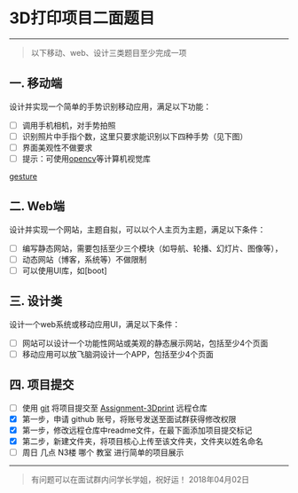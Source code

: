 # 3D打印项目二面题目

------

> 以下移动、web、设计三类题目至少完成一项

## 一. 移动端

设计并实现一个简单的手势识别移动应用，满足以下功能：

- [ ] 调用手机相机，对手势拍照
- [ ] 识别照片中手指个数，这里只要求能识别以下四种手势（见下图）
- [ ] 界面美观性不做要求
- [ ] 提示：可使用[opencv](https://opencv.org/)等计算机视觉库

[gesture](gesture.png)

## 二. Web端
设计并实现一个网站，主题自拟，可以以个人主页为主题，满足以下条件：

- [ ] 编写静态网站，需要包括至少三个模块（如导航、轮播、幻灯片、图像等），
- [ ] 动态网站（博客，系统等）不做限制
- [ ] 可以使用UI库，如[boot]

## 三. 设计类
设计一个web系统或移动应用UI，满足以下条件：

- [ ] 网站可以设计一个功能性网站或美观的静态展示网站，包括至少4个页面
- [ ] 移动应用可以放飞脑洞设计一个APP，包括至少4个页面

## 四. 项目提交

- [ ] 使用 [git](http://www.bootcss.com/p/git-guide/) 将项目提交至 [Assignment-3Dprint](https://github.com/JemRu/Assignment-3Dprint) 远程仓库
- [x] 第一步，申请 github 账号，将账号发送至面试群获得修改权限
- [x] 第一步，修改远程仓库中readme文件，在最下面添加项目提交标记 
- [x] 第二步，新建文件夹，将项目核心上传至该文件夹，文件夹以姓名命名
- [ ] 周日 几点 N3楼 哪个 教室 进行简单的项目展示

----
> 有问题可以在面试群内问学长学姐，祝好运！
> 2018年04月02日


